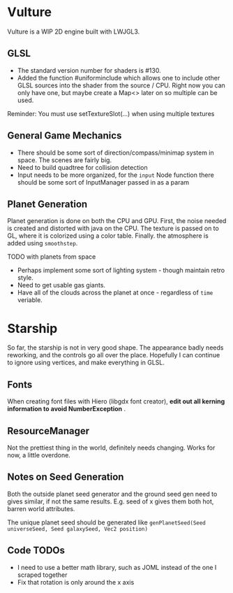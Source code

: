 # Vulture

Vulture is a WIP 2D engine built with LWJGL3.

## GLSL
- The standard version number for shaders is #130.
- Added the function #uniforminclude which allows one to include other GLSL sources into the shader from
the source / CPU. Right now you can only have one, but maybe create a Map<> later on so multiple can be used.

Reminder: You must use setTextureSlot(...) when using multiple textures

## General Game Mechanics
- There should be some sort of direction/compass/minimap system in space. The scenes are fairly big.
- Need to build quadtree for collision detection
- Input needs to be more organized, for the `input` Node function there should be some sort of InputManager passed in as a param

## Planet Generation
Planet generation is done on both the CPU and GPU. First, the noise needed is created and distorted with java on the CPU.
The texture is passed on to GL, where it is colorized using a color table. Finally. the atmosphere is added using `smoothstep`.

TODO with planets from space
- Perhaps implement some sort of lighting system - though maintain retro style.
- Need to get usable gas giants.
- Have all of the clouds across the planet at once - regardless of `time` veriable.

# Starship
So far, the starship is not in very good shape. The appearance badly needs reworking, and the controls go all over the place.
Hopefully I can continue to ignore using vertices, and make everything in GLSL.

## Fonts
When creating font files with Hiero (libgdx font creator), **edit out all kerning information to avoid NumberException** .

## ResourceManager
Not the prettiest thing in the world, definitely needs changing. Works for now, a little overdone.

## Notes on Seed Generation
Both the outside planet seed generator and the ground seed gen need to gives similar, if not the same results. E.g. seed of x gives them both hot, barren world attributes.

The unique planet seed should be generated like `genPlanetSeed(Seed universeSeed, Seed galaxySeed, Vec2 position)`

## Code TODOs
- I need to use a better math library, such as JOML instead of the one I scraped together
- Fix that rotation is only around the x axis
